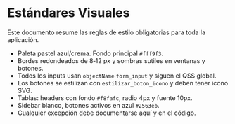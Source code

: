 # Estándares Visuales

Este documento resume las reglas de estilo obligatorias para toda la aplicación.

- Paleta pastel azul/crema. Fondo principal `#fff9f3`.
- Bordes redondeados de 8‑12 px y sombras sutiles en ventanas y botones.
- Todos los inputs usan `objectName` `form_input` y siguen el QSS global.
- Los botones se estilizan con `estilizar_boton_icono` y deben tener icono SVG.
- Tablas: headers con fondo `#f8fafc`, radio 4px y fuente 10px.
- Sidebar blanco, botones activos en azul `#2563eb`.
- Cualquier excepción debe documentarse aquí y en el código.
